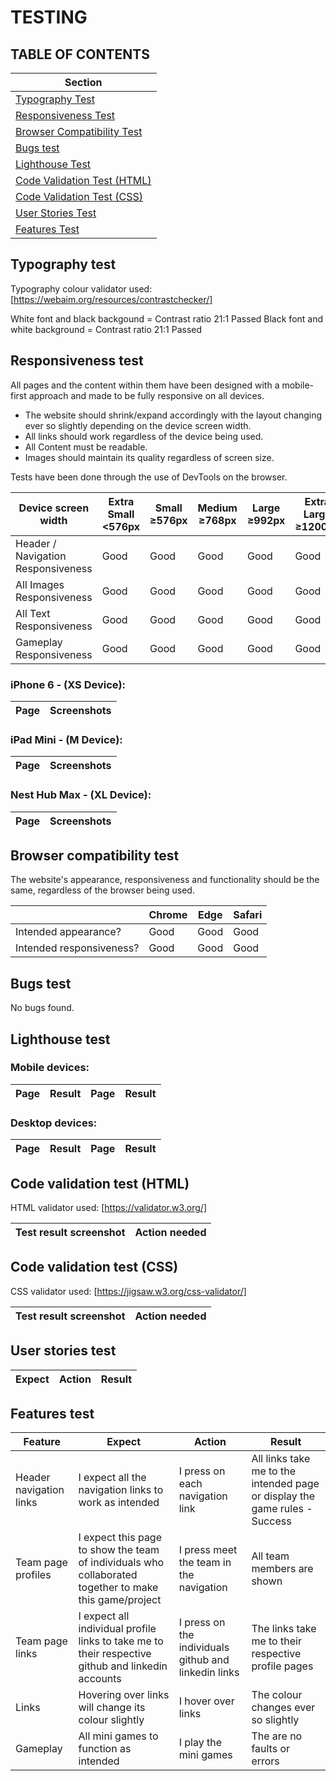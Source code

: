 # TESTING

## TABLE OF CONTENTS
| Section |
| --- |
| [Typography Test](#typography-test) |
| [Responsiveness Test](#responsiveness-test) |
| [Browser Compatibility Test](#browser-compatibility-test) |
| [Bugs test](#bugs-test) |
| [Lighthouse Test](#lighthouse-test) |
| [Code Validation Test (HTML)](#code-validation-test-html) |
| [Code Validation Test (CSS)](#code-validation-test-css) |
| [User Stories Test](#user-stories-test) |
| [Features Test](#features-test) |

## Typography test
Typography colour validator used: [https://webaim.org/resources/contrastchecker/]

White font and black backgound = Contrast ratio 21:1 Passed
Black font and white background = Contrast ratio 21:1 Passed

## Responsiveness test
All pages and the content within them have been designed with a mobile-first approach and made to be fully responsive on all devices.

- The website should shrink/expand accordingly with the layout changing ever so slightly depending on the device screen width.
- All links should work regardless of the device being used.
- All Content must be readable.
- Images should maintain its quality regardless of screen size.

Tests have been done through the use of DevTools on the browser.

| Device screen width | Extra Small <576px | Small ≥576px | Medium ≥768px | Large ≥992px | Extra Large ≥1200px |
| --- | --- | --- | --- | --- | --- |
| Header / Navigation Responsiveness | Good | Good | Good | Good | Good |
| All Images Responsiveness | Good | Good | Good | Good | Good |
| All Text Responsiveness | Good | Good | Good | Good | Good |
| Gameplay Responsiveness | Good | Good | Good | Good | Good |

### iPhone 6 - (XS Device):
| Page | Screenshots |
| --- | --- |

### iPad Mini - (M Device):
| Page | Screenshots |
| --- | --- |

### Nest Hub Max - (XL Device):
| Page | Screenshots |
| --- | --- |

## Browser compatibility test
The website's appearance, responsiveness and functionality should be the same, regardless of the browser being used.

|   | Chrome | Edge | Safari | 
| --- | --- | --- | --- |
| Intended appearance? | Good | Good | Good |
| Intended responsiveness? | Good | Good | Good | 

## Bugs test
No bugs found.

## Lighthouse test
### Mobile devices:
| Page | Result | Page | Result |
| --- | --- | --- | --- |

### Desktop devices:
| Page | Result | Page | Result |
| --- | --- | --- | --- |

## Code validation test (HTML)
HTML validator used: [https://validator.w3.org/]

| Test result screenshot | Action needed |
| --- | --- |

## Code validation test (CSS)
CSS validator used: [https://jigsaw.w3.org/css-validator/]

| Test result screenshot | Action needed |
| --- | --- |

## User stories test
| Expect | Action | Result |
| --- | --- | --- |

## Features test
| Feature | Expect | Action | Result |
| --- | --- | --- | --- |
| Header navigation links | I expect all the navigation links to work as intended | I press on each navigation link | All links take me to the intended page or display the game rules - Success |
| Team page profiles | I expect this page to show the team of individuals who collaborated together to make this game/project | I press meet the team in the navigation | All team members are shown |
| Team page links | I expect all individual profile links to take me to their respective github and linkedin accounts | I press on the individuals github and linkedin links | The links take me to their respective profile pages |
| Links | Hovering over links will change its colour slightly | I hover over links | The colour changes ever so slightly |
| Gameplay | All mini games to function as intended | I play the mini games | The are no faults or errors |